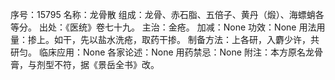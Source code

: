 序号：15795
名称：龙骨散
组成：龙骨、赤石脂、五倍子、黄丹（煅）、海螵蛸各等分。
出处：《医统》卷七十九。
主治：金疮。
加减：None
功效：None
用法用量：掺上。如干，先以盐水洗疮，取药干掺。
制备方法：上各研，入麝少许，共研匀。
临床应用：None
各家论述：None
用药禁忌：None
附注：本方原名龙骨膏，与剂型不符，据《景岳全书》改。
